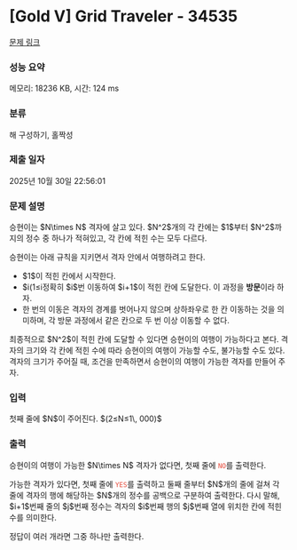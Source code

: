 # [Gold V] Grid Traveler - 34535 

[문제 링크](https://www.acmicpc.net/problem/34535) 

### 성능 요약

메모리: 18236 KB, 시간: 124 ms

### 분류

해 구성하기, 홀짝성

### 제출 일자

2025년 10월 30일 22:56:01

### 문제 설명

<p>승현이는 $N\times N$ 격자에 살고 있다. $N^2$개의 각 칸에는 $1$부터 $N^2$까지의 정수 중 하나가 적혀있고, 각 칸에 적힌 수는 모두 다르다.</p>

<p>승현이는 아래 규칙을 지키면서 격자 안에서 여행하려고 한다.</p>

<ul>
<li>$1$이 적힌 칸에서 시작한다.</li>
<li>$i(1≤i<N^2)$가 적힌 칸에서 <strong>정확히</strong> $i$번 이동하여 $i+1$이 적힌 칸에 도달한다. 이 과정을 <strong>방문</strong>이라 하자.</li>
<li>한 번의 이동은 격자의 경계를 벗어나지 않으며 상하좌우로 한 칸 이동하는 것을 의미하며, 각 방문 과정에서 같은 칸으로 두 번 이상 이동할 수 없다.</li>
</ul>

<p>최종적으로 $N^2$이 적힌 칸에 도달할 수 있다면 승현이의 여행이 가능하다고 본다. 격자의 크기와 각 칸에 적힌 수에 따라 승현이의 여행이 가능할 수도, 불가능할 수도 있다. 격자의 크기가 주어질 때, 조건을 만족하면서 승현이의 여행이 가능한 격자를 만들어 주자.</p>

### 입력 

 <p>첫째 줄에 $N$이 주어진다. $(2≤N≤1\, 000)$</p>

### 출력 

 <p>승현이의 여행이 가능한 $N\times N$ 격자가 없다면, 첫째 줄에 <span style="color:#e74c3c;"><code>NO</code></span>를 출력한다.</p>

<p>가능한 격자가 있다면, 첫째 줄에 <span style="color:#e74c3c;"><code>YES</code></span>를 출력하고 둘째 줄부터 $N$개의 줄에 걸쳐 각 줄에 격자의 행에 해당하는 $N$개의 정수를 공백으로 구분하여 출력한다. 다시 말해, $i+1$번째 줄의 $j$번째 정수는 격자의 $i$번째 행의 $j$번째 열에 위치한 칸에 적힌 수를 의미한다.</p>

<p>정답이 여러 개라면 그중 하나만 출력한다.</p>

